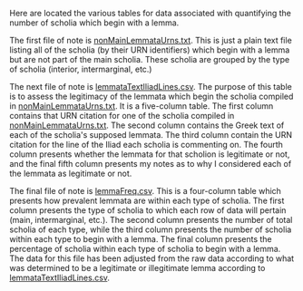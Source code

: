Here are located the various tables for data associated with quantifying the number of scholia which begin with a lemma.

The first file of note is [nonMainLemmataUrns.txt](https://github.com/cjschu17/Thesis2016-2017/blob/master/Appendix/Chapter3/Data/LemmataData/nonMainLemmataUrns.txt). This is just a plain text file listing all of the scholia (by their URN identifiers) which begin with a lemma but are not part of the main scholia. These scholia are grouped by the type of scholia (interior, intermarginal, etc.)

The next file of note is [lemmataTextIliadLines.csv](https://github.com/cjschu17/Thesis2016-2017/blob/master/Appendix/Chapter3/Data/LemmataData/lemmataTextIliadLines.csv). The purpose of this table is to assess the legitimacy of the lemmata which begin the scholia compiled in [nonMainLemmataUrns.txt](https://github.com/cjschu17/Thesis2016-2017/blob/master/Appendix/Chapter3/Data/LemmataData/nonMainLemmataUrns.txt). It is a five-column table. The first column contains that URN citation for one of the scholia compiled in [nonMainLemmataUrns.txt](https://github.com/cjschu17/Thesis2016-2017/blob/master/Appendix/Chapter3/Data/LemmataData/nonMainLemmataUrns.txt). The second column contains the Greek text of each of the scholia's supposed lemmata. The third column contain the URN citation for the line of the Iliad each scholia is commenting on. The fourth column presents whether the lemmata for that scholion is legitimate or not, and the final fifth column presents my notes as to why I considered each of the lemmata as legitimate or not.

The final file of note is [lemmaFreq.csv](https://github.com/cjschu17/Thesis2016-2017/blob/master/Appendix/Chapter3/Data/LemmataData/lemmaFreq.csv). This is a four-column table which presents how prevalent lemmata are within each type of scholia. The first column presents the type of scholia to which each row of data will pertain (main, intermarginal, etc.). The second column presents the number of total scholia of each type, while the third column presents the number of scholia within each type to begin with a lemma. The final column presents the percentage of scholia within each type of scholia to begin with a lemma. The data for this file has been adjusted from the raw data according to what was determined to be a legitimate or illegitimate lemma according to [lemmataTextIliadLines.csv](https://github.com/cjschu17/Thesis2016-2017/blob/master/Appendix/Chapter3/Data/LemmataData/lemmataTextIliadLines.csv).
